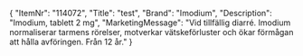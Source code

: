 {
  "ItemNr": "114072",
  "Title": "test",
  "Brand": "Imodium",
  "Description": "Imodium, tablett 2 mg",
  "MarketingMessage": "Vid tillfällig diarré. Imodium normaliserar tarmens rörelser, motverkar vätskeförluster och ökar förmågan att hålla avföringen. Från 12 år."
}